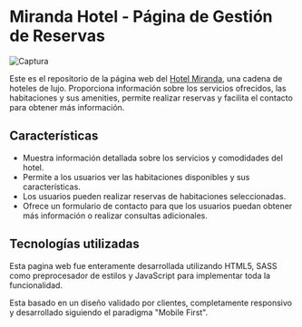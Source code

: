 # Miranda Hotel - Página de Gestión de Reservas

![Captura](https://imgur.com/EXmU5gr.png)

Este es el repositorio de la página web del [Hotel Miranda](https://.github.io/mirandaHotel), una cadena de hoteles de lujo. Proporciona información sobre los servicios ofrecidos, las habitaciones y sus amenities, permite realizar reservas y facilita el contacto para obtener más información.

## Características

- Muestra información detallada sobre los servicios y comodidades del hotel.
- Permite a los usuarios ver las habitaciones disponibles y sus características.
- Los usuarios pueden realizar reservas de habitaciones seleccionadas.
- Ofrece un formulario de contacto para que los usuarios puedan obtener más información o realizar consultas adicionales.

## Tecnologías utilizadas

Esta pagina web fue enteramente desarrollada utilizando HTML5, SASS como preprocesador de estilos y JavaScript para implementar toda la funcionalidad.

Esta basado en un diseño validado por clientes, completamente responsivo y desarrollado siguiendo el paradigma "Mobile First".

